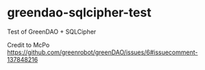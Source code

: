 # greendao-sqlcipher-test
Test of GreenDAO + SQLCipher

Credit to McPo https://github.com/greenrobot/greenDAO/issues/6#issuecomment-137848216